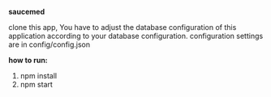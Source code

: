 **saucemed**

clone this app,
You have to adjust the database configuration of this application according to your database configuration.
configuration settings are in config/config.json

**how to run:**
1. npm install
2. npm start
